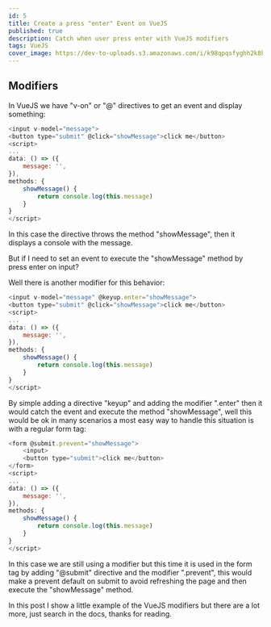 ```yaml
---
id: 5
title: Create a press "enter" Event on VueJS
published: true
description: Catch when user press enter with VueJS modifiers
tags: VueJS
cover_image: https://dev-to-uploads.s3.amazonaws.com/i/k98qpqsfyghh2k8kj2b1.png
---
```


## Modifiers

In VueJS we have "v-on" or "@" directives to get an event and display something:

```js
<input v-model="message">
<button type="submit" @click="showMessage">click me</button>
<script>
...
data: () => ({
    message: '',
}),
methods: {
    showMessage() {
        return console.log(this.message)
    }
}
</script>
```

In this case the directive throws the method "showMessage", then it displays a console with the message.


But if I need to set an event to execute the "showMessage" method by press enter on input?

Well there is another modifier for this behavior:

```js
<input v-model="message" @keyup.enter="showMessage">
<button type="submit" @click="showMessage">click me</button>
<script>
...
data: () => ({
    message: '',
}),
methods: {
    showMessage() {
        return console.log(this.message)
    }
}
</script>
```

By simple adding a directive "keyup" and adding the modifier ".enter" then it would catch the event and execute the method "showMessage", well this would be ok in many scenarios a most easy way to handle this situation is with a regular form tag:

```js
<form @submit.prevent="showMessage">
    <input>
    <button type="submit">click me</button>
</form>
<script>
...
data: () => ({
    message: '',
}),
methods: {
    showMessage() {
        return console.log(this.message)
    }
}
</script>
```

In this case we are still using a modifier but this time it is used in the form tag by adding "@submit" directive and the modifier ".prevent", this would make a prevent default on submit to avoid refreshing the page and then execute the "showMessage" method.

In this post I show a little example of the VueJS modifiers but there are a lot more, just search in the docs, thanks for reading.